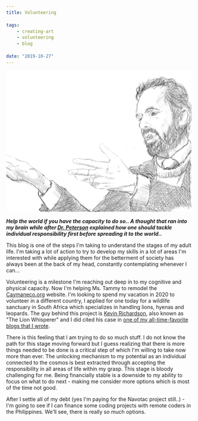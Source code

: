 ```yaml
---
title: Volunteering

tags:
    - creating-art
    - volunteering
    - blog

date: "2019-10-27"
---
```


![jbp](jbp.jpg) 

***Help the world if you have the capacity to do so.. A thought that ran into my brain while after [Dr. Peterson](https://www.jordanbpeterson.com) explained how one should tackle individual responsibility first before spreading it to the world..***

This blog is one of the steps I'm taking to understand the stages of my adult life. I'm taking a lot of action to try to develop my skills in a lot of areas I'm interested with while applying them for the betterment of society has always been at the back of my head, constantly contemplating whenever I can... 

Volunteering is a milestone I'm reaching out deep in to my cognitive and physical capacity. Now I'm helping Ms. Tammy to remodel the [Caymaneco.org](https://caymaneco.org/) website. I'm looking to spend my vacation in 2020 to volunteer in a different country, I applied for one today for a wildlife sanctuary in South Africa which specializes in handling lions, hyenas and leopards. The guy behind this project is [Kevin Richardson](http://www.lionwhisperer.co.za/contact/), also known as "The Lion Whisperer" and I did cited his case in [one of my all-time-favorite blogs that I wrote](https://tech-stoic.github.io/7.7-billion-gods/).

There is this feeling that I am trying to do so much stuff. I do not know the path for this stage moving forward but I guess realizing that there is more things needed to be done is a critical step of which I'm willing to take now more than ever. The unlocking mechanism to my potential as an individual connected to the cosmos is best extracted through accepting the responsibility in all areas of life within my grasp. This stage is bloody challenging for me. Being financially stable is a downside to my ability to focus on what to do next - making me consider more options which is most of the time not good.

After I settle all of my debt (yes I'm paying for the Navotac project still..) - I'm going to see if I can finance some coding projects with remote coders in the Philippines. We'll see, there is really so much options.